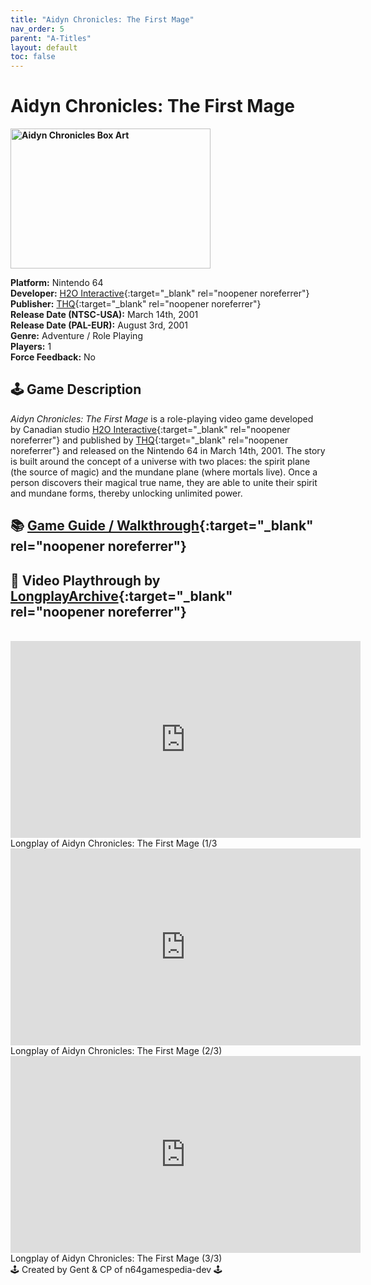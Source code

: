 ```yaml
---
title: "Aidyn Chronicles: The First Mage"
nav_order: 5
parent: "A-Titles"
layout: default
toc: false
---
```


# Aidyn Chronicles: The First Mage
<b>
<img src="https://upload.wikimedia.org/wikipedia/en/6/62/Aidyn_Chronicles-_The_First_Mage_game_cover.jpg" alt="Aidyn Chronicles Box Art" style="object-fit:cover;width:320px;height:224px"/>
</b>

**Platform:** Nintendo 64  
**Developer:** [H2O Interactive](https://en.wikipedia.org/w/index.php?title=H2O_Interactive&action=edit&redlink=1){:target="_blank" rel="noopener noreferrer"}  
**Publisher:** [THQ](https://en.wikipedia.org/wiki/THQ){:target="_blank" rel="noopener noreferrer"}  
**Release Date (NTSC-USA):** March 14th, 2001  
**Release Date (PAL-EUR):** August 3rd, 2001  
**Genre:** Adventure / Role Playing  
**Players:** 1  
**Force Feedback:** No

## 🕹️ Game Description
*Aidyn Chronicles: The First Mage* is a role-playing video game developed by Canadian studio [H2O Interactive](https://en.wikipedia.org/w/index.php?title=H2O_Interactive&action=edit&redlink=1){:target="_blank" rel="noopener noreferrer"} and published by [THQ](https://en.wikipedia.org/wiki/THQ){:target="_blank" rel="noopener noreferrer"} and released on the Nintendo 64 in March 14th, 2001. The story is built around the concept of a universe with two places: the spirit plane (the source of magic) and the mundane plane (where mortals live). Once a person discovers their magical true name, they are able to unite their spirit and mundane forms, thereby unlocking unlimited power.

## 📚 [Game Guide / Walkthrough](https://gamefaqs.gamespot.com/n64/196565-aidyn-chronicles-the-first-mage/faqs/11234){:target="_blank" rel="noopener noreferrer"}

## 🎥 Video Playthrough by [LongplayArchive](https://www.youtube.com/channel/UCM8XzXipyTsylZ_WsGKmdKQ){:target="_blank" rel="noopener noreferrer"}

<br /> 
<iframe width="560" height="315" src="https://www.youtube.com/embed/6WTSByrtnH4" title="Aidyn Chronicles Longplay Part 1" frameborder="0" allowfullscreen></iframe>  
Longplay of Aidyn Chronicles: The First Mage (1/3

<br />
<iframe width="560" height="315" src="https://www.youtube.com/embed/zKnkcck8hl8" title="Aidyn Chronicles Longplay Part 2" frameborder="0" allowfullscreen></iframe>  
Longplay of Aidyn Chronicles: The First Mage (2/3)

<br /> 
<iframe width="560" height="315" src="https://www.youtube.com/embed/SeVy1qfWLFo" title="Aidyn Chronicles Longplay Part 3" frameborder="0" allowfullscreen></iframe>  
Longplay of Aidyn Chronicles: The First Mage (3/3)

<br />
🕹️ Created by Gent & CP of n64gamespedia-dev 🕹️

<!-- Vault Format: n64gamespedia-dev -->
<!-- Protocol Source: _vault-specs/format-protocol.md -->
